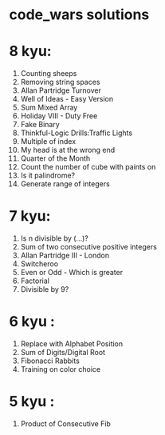 # code_wars solutions

# 8 kyu:
1. Counting sheeps
2. Removing string spaces
3. Allan Partridge Turnover
4. Well of Ideas - Easy Version
5. Sum Mixed Array
6. Holiday VIII - Duty Free
7. Fake Binary
8. Thinkful-Logic Drills:Traffic Lights
9. Multiple of index
10. My head is at the wrong end
11. Quarter of the Month
12. Count the number of cube with paints on
13. Is it palindrome?
14. Generate range of integers


# 7 kyu:
1. Is n divisible by (...)?
2. Sum of two consecutive positive integers
3. Allan Partridge III - London
4. Switcheroo
5. Even or Odd - Which is greater
6. Factorial
7. Divisible by 9?

# 6 kyu :
1. Replace with Alphabet Position
2. Sum of Digits/Digital Root
3. Fibonacci Rabbits
4. Training on color choice


# 5 kyu :
1. Product of Consecutive Fib 
